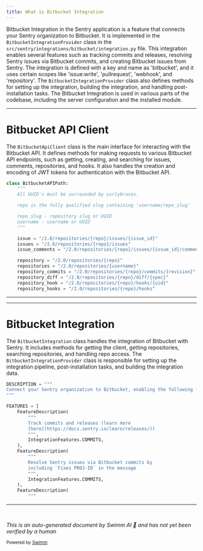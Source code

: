 ```yaml
---
title: What is Bitbucket Integration
---
```

Bitbucket Integration in the Sentry application is a feature that connects your Sentry organization to Bitbucket. It is implemented in the `BitbucketIntegrationProvider` class in the `src/sentry/integrations/bitbucket/integration.py` file. This integration enables several features such as tracking commits and releases, resolving Sentry issues via Bitbucket commits, and creating Bitbucket issues from Sentry. The integration is defined with a key and name as 'bitbucket', and it uses certain scopes like 'issue:write', 'pullrequest', 'webhook', and 'repository'. The `BitbucketIntegrationProvider` class also defines methods for setting up the integration, building the integration, and handling post-installation tasks. The Bitbucket Integration is used in various parts of the codebase, including the server configuration and the installed module.

<SwmSnippet path="/src/sentry/integrations/bitbucket/client.py" line="14">

---

# Bitbucket API Client

The `BitbucketApiClient` class is the main interface for interacting with the Bitbucket API. It defines methods for making requests to various Bitbucket API endpoints, such as getting, creating, and searching for issues, comments, repositories, and hooks. It also handles the creation and encoding of JWT tokens for authentication with the Bitbucket API.

```python
class BitbucketAPIPath:
    """
    All UUID's must be surrounded by curlybraces.

    repo is the fully qualified slug containing 'username/repo_slug'

    repo_slug - repository slug or UUID
    username - username or UUID
    """

    issue = "/2.0/repositories/{repo}/issues/{issue_id}"
    issues = "/2.0/repositories/{repo}/issues"
    issue_comments = "/2.0/repositories/{repo}/issues/{issue_id}/comments"

    repository = "/2.0/repositories/{repo}"
    repositories = "/2.0/repositories/{username}"
    repository_commits = "/2.0/repositories/{repo}/commits/{revision}"
    repository_diff = "/2.0/repositories/{repo}/diff/{spec}"
    repository_hook = "/2.0/repositories/{repo}/hooks/{uid}"
    repository_hooks = "/2.0/repositories/{repo}/hooks"

```

---

</SwmSnippet>

<SwmSnippet path="/src/sentry/integrations/bitbucket/integration.py" line="26">

---

# Bitbucket Integration

The `BitbucketIntegration` class handles the integration of Bitbucket with Sentry. It includes methods for getting the client, getting repositories, searching repositories, and handling repo access. The `BitbucketIntegrationProvider` class is responsible for setting up the integration pipeline, post-installation tasks, and building the integration data.

```python
DESCRIPTION = """
Connect your Sentry organization to Bitbucket, enabling the following features:
"""

FEATURES = [
    FeatureDescription(
        """
        Track commits and releases (learn more
        [here](https://docs.sentry.io/learn/releases/))
        """,
        IntegrationFeatures.COMMITS,
    ),
    FeatureDescription(
        """
        Resolve Sentry issues via Bitbucket commits by
        including `Fixes PROJ-ID` in the message
        """,
        IntegrationFeatures.COMMITS,
    ),
    FeatureDescription(
        """
```

---

</SwmSnippet>

&nbsp;

*This is an auto-generated document by Swimm AI 🌊 and has not yet been verified by a human*

<SwmMeta version="3.0.0" repo-id="Z2l0aHViJTNBJTNBZGVtby1zZW50cnklM0ElM0Fzd2ltbWlv" repo-name="demo-sentry"><sup>Powered by [Swimm](/)</sup></SwmMeta>

